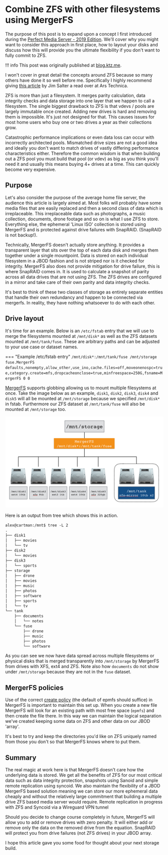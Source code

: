 # Combine ZFS with other filesystems using MergerFS

The purpose of this post is to expand upon a concept I first introduced during the [Perfect Media Server - 2019 Edition](https://blog.linuxserver.io/2019/07/16/perfect-media-server-2019/). We'll cover why you might want to consider this approach in first place, how to layout your disks and discuss how this will provide you the ultimate flexibility if you don't want to fully commit to ZFS.

!!! info
    This post was originally published at [blog.ktz.me](https://blog.ktz.me/combining-zfs-with-other-filesystems-using-mergerfs/).

I won't cover in great detail the concepts around ZFS because so many others have done it so well before me. Specifically I highly recommend giving [this article](https://arstechnica.com/information-technology/2020/05/zfs-101-understanding-zfs-storage-and-performance/) by Jim Salter a read over at Ars Technica.

ZFS is more than just a filesystem. It merges parity calculation, data integrity checks and data storage into one layer that we happen to call a filesystem. The single biggest drawback to ZFS is that vdevs / pools are largely immutable once created. Adding new drives is hard and removing them is impossible. It's just not designed for that. This causes issues for most home users who buy one or two drives a year as their collections grow.

Catastrophic performance implications or even data loss can occur with incorrectly architected pools. Mismatched drive sizes are not a good idea and ideally you don't want to match drives of vastly differing performance characteristics either. Therefore the common wisdom is that when building out a ZFS pool you must build that pool (or vdev) as big as you think you'll need it and usually this means buying 4+ drives at a time. This can quickly become very expensive.

## Purpose

Let's also consider the purpose of the average home file server, the audience this article is largely aimed at. Most folks will probably have some media files that are easily replaced and then a second class of data which is irreplaceable. This irreplaceable data such as photographs, a music collection, documents, drone footage and so on is what I use ZFS to store. Everything else, the ephemeral 'Linux ISO' collection is stored using MergerFS and is protected against drive failures with SnapRAID. (SnapRAID is not backup!).

Technically, MergerFS doesn't actually store anything. It provides a transparent layer that sits over the top of each data disk and merges them together under a single mountpoint. Data is stored on each individual filesystem in a JBOD fashion and is not striped nor is it checked for integrity. MergerFS also does not provide mitigation for drive failure, this is where SnapRAID comes in. It is used to calculate a snapshot of parity across all data drives that are not using ZFS. The ZFS drives are configured in a mirror and take care of their own parity and data integrity checks.

It's best to think of these two classes of storage as entirely separate entities that handle their own redundancy and happen to be connected via mergerfs. In reality, they have nothing whatsoever to do with each other.

## Drive layout

It's time for an example. Below is an `/etc/fstab` entry that we will use to merge the filesystems mounted at `/mnt/disk*` as well as the ZFS datasets mounted at `/mnt/tank/fuse`. These are arbitrary paths and can be adjusted to your use case or dataset names.

=== "Example /etc/fstab entry"
    ```
    /mnt/disk*:/mnt/tank/fuse /mnt/storage fuse.MergerFS defaults,nonempty,allow_other,use_ino,cache.files=off,moveonenospc=true,category.create=mfs,dropcacheonclose=true,minfreespace=250G,fsname=MergerFS 0 0
    ```

[MergerFS](../tech-stack/mergerfs.md) supports globbing allowing us to mount multiple filesystems at once. Take the image below as an example, `disk1`, `disk2`, `disk3`, `disk4` and `disk5` will all be mounted at `/mnt/storage` because we specified `/mnt/disk*` in fstab. Furthermore our ZFS dataset at `/mnt/tank/fuse` will also be mounted at `/mnt/storage` too.

![mergerfs-zfs](../images/mergerfs-zfs.png)

Here is an output from tree which shows this in action.

    alex@cartman:/mnt$ tree -L 2
    .
    ├── disk1
    │   ├── movies
    │   └── tv
    ├── disk2
    │   └── movies
    ├── disk3
    │   └── sports
    ├── storage
    │   ├── drone
    │   ├── movies
    │   ├── music
    │   ├── photos
    │   ├── software
    │   ├── sports
    │   └── tv
    └── tank
        ├── documents
        │   └── notes
        └── fuse
            ├── drone
            ├── music
            ├── photos
            └── software

As you can see we now have data spread across multiple filesystems or physical disks that is merged transparently into `/mnt/storage` by MergerFS from drives with XFS, ext4 and ZFS. Note also how `documents` do not show under `/mnt/storage` because they are not in the `fuse` dataset.

## MergerFS policies

Use of the correct [create policy](https://github.com/trapexit/mergerfs#policy-descriptions) (the default of epmfs should suffice) in MergerFS is important to maintain this set up. When you create a new file MergerFS will look for an existing path with most free space (`epmfs`) and then create the file there. In this way we can maintain the logical separation we've created keeping some data on ZFS and other data on our JBOD 'array'. 

It's best to try and keep the directories you'd like on ZFS uniquely named from those you don't so that MergerFS knows where to put them.

## Summary


The real magic at work here is that MergerFS doesn't care how the underlying data is stored. We get all the benefits of ZFS for our most critical data such as data integrity protection, snapshots using Sanoid and simple remote replication using syncoid. We also maintain the flexibility of a JBOD MergerFS based solution meaning we can store our more ephemeral data cheaply and without the relatively large commitment that building a multiple drive ZFS based media server would require.
Remote replication in progress with ZFS and Syncoid via a Wireguard VPN tunnel

Should you decide to change course completely in future, MergerFS will allow you to add or remove drives with zero penalty. It will either add or remove only the data on the removed drive from the equation. SnapRAID will protect you from drive failures (not ZFS drives) in your JBOD array.

I hope this article gave you some food for thought about your next storage build.